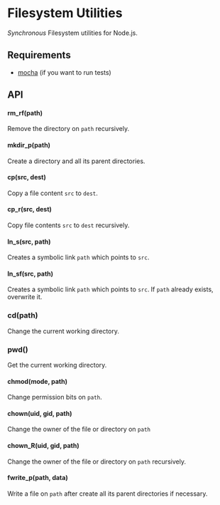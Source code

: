 Filesystem Utilities
====================

*Synchronous* Filesystem utilities for Node.js.

Requirements
------------

* [mocha](http://mochajs.org/) (if you want to run tests)

API
---

#### rm_rf(path)

Remove the directory on `path` recursively.

#### mkdir_p(path)

Create a directory and all its parent directories.

#### cp(src, dest)

Copy a file content `src` to `dest`.

#### cp_r(src, dest)

Copy file contents `src` to `dest` recursively.

#### ln_s(src, path)

Creates a symbolic link `path` which points to `src`.

#### ln_sf(src, path)

Creates a symbolic link `path` which points to `src`. If `path` already exists, overwrite it.

### cd(path)

Change the current working directory.

### pwd()

Get the current working directory.

#### chmod(mode, path)

Change permission bits on `path`.

#### chown(uid, gid, path)

Change the owner of the file or directory on `path`

#### chown_R(uid, gid, path)

Change the owner of the file or directory on `path` recursively.

#### fwrite_p(path, data)

Write a file on `path` after create all its parent directories if necessary.
